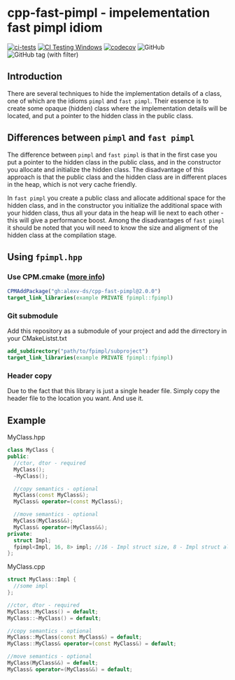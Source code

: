# cpp-fast-pimpl - impelementation fast pimpl idiom

[![ci-tests](https://github.com/alexv-ds/cpp-fast-pimpl/actions/workflows/ci-tests.yml/badge.svg?branch=main&event=push)](https://github.com/alexv-ds/cpp-fast-pimpl/actions/workflows/ci-tests.yml)
[![CI Testing Windows](https://github.com/alexv-ds/cpp-fast-pimpl/actions/workflows/ci-tests-windows.yml/badge.svg)](https://github.com/alexv-ds/cpp-fast-pimpl/actions/workflows/ci-tests-windows.yml)
[![codecov](https://codecov.io/gh/alexv-ds/cpp-fast-pimpl/graph/badge.svg?token=KCVH4WEFUK)](https://codecov.io/gh/alexv-ds/cpp-fast-pimpl)
![GitHub](https://img.shields.io/github/license/sasichkamega/cpp-fast-pimpl)
![GitHub tag (with filter)](https://img.shields.io/github/v/tag/sasichkamega/cpp-fast-pimpl)

## Introduction

There are several techniques to hide the implementation details of a class, one of which are the idioms `pimpl`
and `fast pimpl`.
Their essence is to create some opaque (hidden) class where the implementation details will be located,
and put a pointer to the hidden class in the public class.

## Differences between `pimpl` and `fast pimpl`

The difference between `pimpl` and `fast pimpl` is that in the first case you put a pointer to the hidden class in the
public class, and in the constructor you allocate and initialize the hidden class. The disadvantage of this approach is
that the public class and the hidden class are in different places in the heap, which is not very cache friendly.

In `fast pimpl` you create a public class and allocate additional space for the hidden class, and in the constructor you
initialize the additional space with your hidden class, thus all your data in the heap will lie next to each other -
this will give a performance boost. Among the disadvantages of `fast pimpl` it should be noted that you will need to
know the size and aligment of the hidden class at the compilation stage.

## Using `fpimpl.hpp`

### Use CPM.cmake ([more info](https://github.com/cpm-cmake/CPM.cmake))

```cmake
CPMAddPackage("gh:alexv-ds/cpp-fast-pimpl@2.0.0")
target_link_libraries(example PRIVATE fpimpl::fpimpl)
```

### Git submodule

Add this repository as a submodule of your project and add the dirrectory in your CMakeListst.txt 

```cmake
add_subdirectory("path/to/fpimpl/subproject")
target_link_libraries(example PRIVATE fpimpl::fpimpl)
```

### Header copy

Due to the fact that this library is just a single header file. Simply copy the header file to the location you want. And use it.

## Example

MyClass.hpp

```c++
class MyClass {
public:
  //ctor, dtor - required
  MyClass(); 
  ~MyClass();

  //copy semantics - optional
  MyClass(const MyClass&); 
  MyClass& operator=(const MyClass&); 

  //move semantics - optional
  MyClass(MyClass&&);
  MyClass& operator=(MyClass&&);
private:
  struct Impl;
  fpimpl<Impl, 16, 8> impl; //16 - Impl struct size, 8 - Impl struct aligment 
};
```

MyClass.cpp

```c++
struct MyClass::Impl {
  //some impl
};

//ctor, dtor - required
MyClass::MyClass() = default; 
MyClass::~MyClass() = default;

//copy semantics - optional
MyClass::MyClass(const MyClass&) = default;
MyClass::MyClass& operator=(const MyClass&) = default;

//move semantics - optional
MyClass(MyClass&&) = default;
MyClass& operator=(MyClass&&) = default;
```
